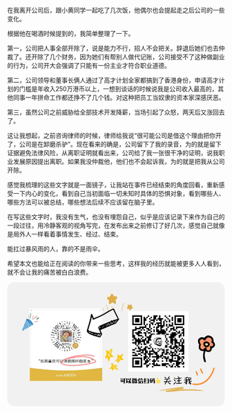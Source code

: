 
在我离开公司后，跟小黄同学一起吃了几次饭，他偶尔也会提起走之后公司的一些变化。

根据他在喝酒时候提到的，我简单整理了一下。

第一，公司把人事全部开除了，说是能力不行，招人不会把关。辞退后她们也去仲裁了。还开除了几个财务，因为她们有帮别人做代记账，公司接受不了这种做副业的行为，公司开大会强调了只能有一份主业才符合职业道德。

第二，公司领导和董事长俩人通过了高才计划全家都搞到了香港身份，申请高才计划的门槛是年收入250万港币以上，一想到谈话的时候说我是公司收入最高的，其他同事一年拼命工作都还挣不了几个钱。对这种把员工当奴隶的资本家深感厌恶。

第三，虽然公司之前威胁给全部技术开发降薪，当场引起了众怒，两天后又涨回去了。

这让我想起，之前咨询律师的时候，律师给我说“很可能公司是借这个理由把你开了，公司是在卸磨杀驴”。现在看来的确是，公司留下了我的录音，为的就是留下证据避免法律风险，从离职证明就看出来，公司给了我一张很干净的证明，说我职业发展原因提出离职。如果我没仲裁他，他们也不会起诉我，为的就是把我从公司开除。

感觉我梳理的这些文字就是一面镜子，让我站在事件已经结束的角度回看，重新感受一下内心的变化，看到自己当初面临一切未知时具体的恐惧对象，看到哪些人、哪些方法可以被总结，哪些想法后续不应该留在脑子里。

在写这些文字时，我没有生气，也没有埋怨自己，似乎是应该记录下来作为自己的一段过往，用冷静客观的视角写完，在发布出来之前修订了好几次，感觉自己就像是局外人一样看着事情发生、经过、结束。

能扛过暴风雨的人，靠的不是雨伞。

希望本文也能给正在阅读的你带来一些思考，这样我的经历就能被更多人人看到，就不会让我的痛苦被白白浪费。

![pay qr](https://github.com/ivone-liu/picx-images-hosting/raw/master/20240927/footer.1ovehwwn9h.webp)